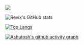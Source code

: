 ![](https://komarev.com/ghpvc/?username=your-github-username&color=blue)

![Revix's GitHub stats](https://github-readme-stats.vercel.app/api?username=revix-0&show_icons=true&theme=chartreuse-dark)

[![Top Langs](https://github-readme-stats.vercel.app/api/top-langs/?username=revix-0&layout=compact&theme=chartreuse-dark)](https://github.com/anuraghazra/github-readme-stats)

[![Ashutosh's github activity graph](https://activity-graph.herokuapp.com/graph?username=Revix-0)](https://github.com/ashutosh00710/github-readme-activity-graph)


